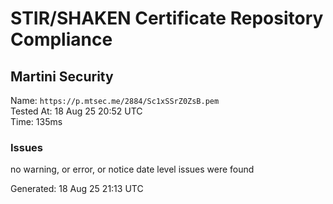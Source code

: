 # STIR/SHAKEN Certificate Repository Compliance

## Martini Security

Name: `https://p.mtsec.me/2884/Sc1xSSrZ0ZsB.pem`\
Tested At: 18 Aug 25 20:52 UTC\
Time: 135ms

### Issues

no warning, or error, or notice date level issues were found

Generated: 18 Aug 25 21:13 UTC